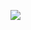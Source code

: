 ![](https://github.com/jnogues/cursEasyEda_2021/blob/main/files/Schematic_Exercici4_intro_electronica-2021-06-30.png)
